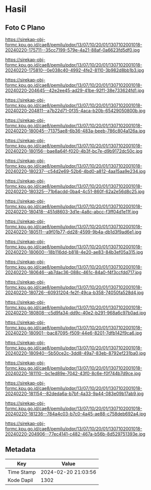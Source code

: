 # Hasil

## Foto C Plano

https://sirekap-obj-formc.kpu.go.id/cae8/pemilu/pdpr/13/07/10/20/01/1307102001018-20240220-175711--35cc7199-579e-4a21-88af-0a6623fd5df0.jpg

https://sirekap-obj-formc.kpu.go.id/cae8/pemilu/pdpr/13/07/10/20/01/1307102001018-20240220-175810--0e038c40-4992-4fe2-8110-3b982d8bb1b3.jpg

https://sirekap-obj-formc.kpu.go.id/cae8/pemilu/pdpr/13/07/10/20/01/1307102001018-20240220-204645--42e2ee45-ad29-41be-92f1-38e733624fd1.jpg

https://sirekap-obj-formc.kpu.go.id/cae8/pemilu/pdpr/13/07/10/20/01/1307102001018-20240220-204811--a7b22d71-0f35-4aca-b20b-65429050800b.jpg

https://sirekap-obj-formc.kpu.go.id/cae8/pemilu/pdpr/13/07/10/20/01/1307102001018-20240220-180045--71375ae8-6b36-483a-beeb-786c804a126a.jpg

https://sirekap-obj-formc.kpu.go.id/cae8/pemilu/pdpr/13/07/10/20/01/1307102001018-20240220-180156--bae8a64f-f020-4b3f-bc7e-d9b9172dc50c.jpg

https://sirekap-obj-formc.kpu.go.id/cae8/pemilu/pdpr/13/07/10/20/01/1307102001018-20240220-180237--c54d2e69-52b6-4bd0-a812-4aa15aa9e234.jpg

https://sirekap-obj-formc.kpu.go.id/cae8/pemilu/pdpr/13/07/10/20/01/1307102001018-20240220-180325--71b6acdd-0ba4-4c51-860f-62a2e56d8c25.jpg

https://sirekap-obj-formc.kpu.go.id/cae8/pemilu/pdpr/13/07/10/20/01/1307102001018-20240220-180418--451d8603-3d1e-4a8c-abcc-f3ff04d1e11f.jpg

https://sirekap-obj-formc.kpu.go.id/cae8/pemilu/pdpr/13/07/10/20/01/1307102001018-20240220-180511--a9f01b77-dd28-4599-9b4a-db1d3f9ad6e1.jpg

https://sirekap-obj-formc.kpu.go.id/cae8/pemilu/pdpr/13/07/10/20/01/1307102001018-20240220-180600--18b116dd-b818-4e20-ae83-84b3ef05a315.jpg

https://sirekap-obj-formc.kpu.go.id/cae8/pemilu/pdpr/13/07/10/20/01/1307102001018-20240220-180646--ab7dac36-088c-461c-84a0-f4f3ccfdd717.jpg

https://sirekap-obj-formc.kpu.go.id/cae8/pemilu/pdpr/13/07/10/20/01/1307102001018-20240220-180726--60931204-fe2f-49ca-b358-74050fa528d4.jpg

https://sirekap-obj-formc.kpu.go.id/cae8/pemilu/pdpr/13/07/10/20/01/1307102001018-20240220-180808--c5d9fa34-dd9c-40e2-b291-968a6c97b0ad.jpg

https://sirekap-obj-formc.kpu.go.id/cae8/pemilu/pdpr/13/07/10/20/01/1307102001018-20240220-180901--bac87095-f509-44e6-8201-7dfb142f9ca6.jpg

https://sirekap-obj-formc.kpu.go.id/cae8/pemilu/pdpr/13/07/10/20/01/1307102001018-20240220-180940--5b50ce2c-3dd8-49a7-83eb-8792ef231ba0.jpg

https://sirekap-obj-formc.kpu.go.id/cae8/pemilu/pdpr/13/07/10/20/01/1307102001018-20240220-181110--bc1ed89e-7042-43f0-8c6e-f0f744b7d9ce.jpg

https://sirekap-obj-formc.kpu.go.id/cae8/pemilu/pdpr/13/07/10/20/01/1307102001018-20240220-181154--82deda6a-b7bf-4a33-9a44-083e09b17ab9.jpg

https://sirekap-obj-formc.kpu.go.id/cae8/pemilu/pdpr/13/07/10/20/01/1307102001018-20240220-181236--784a4c03-b7c0-4a45-ae88-c758deb692a4.jpg

https://sirekap-obj-formc.kpu.go.id/cae8/pemilu/pdpr/13/07/10/20/01/1307102001018-20240220-204906--77ec4141-c482-467a-b56b-8d529751393e.jpg


## Metadata

| Key        | Value               |
| ---------- | ------------------- |
| Time Stamp | 2024-02-20 21:03:56 |
| Kode Dapil | 1302                |



